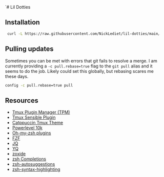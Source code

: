 `# Lil Dotties

## Installation
```bash
 curl -L https://raw.githubusercontent.com/NickLediet/lil-dotties/main/install.sh | bash
```

## Pulling updates
Sometimes you can be met with errors that git fails to resolve a merge.  I am currently providing a `-c pull.rebase=true` flag to the `git pull` alias and it seems to do the job.  Likely could set this globally, but rebasing scares me these days. 
```sh
config -c pull.rebase=true pull
```

## Resources

- [Tmux Plugin Manager (TPM)](https://github.com/tmux-plugins/tpm)
- [Tmux Sensible Plugin](https://github.com/tmux-plugins/tmux-sensible)
- [Catppuccin Tmux Theme](https://github.com/catppuccin/tmux)
- [Powerlevel 10k](https://github.com/romkatv/powerlevel10k)
- [Oh-my-zsh plugins](https://github.com/ohmyzsh/ohmyzsh/tree/master/plugins)
- [FZF](https://github.com/junegunn/fzf)
- [JQ](https://jqlang.github.io/jq/)
- [YQ](https://github.com/mikefarah/yq)
- [zoxide](https://github.com/ajeetdsouza/zoxide)
- [zsh Completions](https://github.com/zsh-users/zsh-completions)
- [zsh-autosuggestions](https://github.com/zsh-users/zsh-autosuggestions)
- [zsh-syntax-highlighting](https://github.com/zsh-users/zsh-syntax-highlighting)

